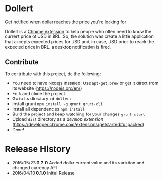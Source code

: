 # Dollert
Get notified when dollar reaches the price you're looking for

Dollert is a [Chrome extension](https://chrome.google.com/webstore/detail/dollert/lkbhlmhaiggihoihajncjlnmbpigbkam) to help people who often need to know the current price of USD in BRL. So, the solution was create a little application that accepts expected prices for USD and, in case, USD price to reach the expected price in BRL, a desktop notification is fired.

## Contribute
To contribute with this project, do the following:
- You need to have Nodejs installed. Use `apt-get`, `brew` or get it direct from its website (https://nodejs.org/en/)
- Fork and clone the project.
- Go to its directory `cd dollert`
- Install grunt `npm install -g grunt grunt-cli`
- Install all dependencies `npm install`
- Build the project and keep watching for your changes `grunt start`
- Upload `dist` directory as a *develop extension* (https://developer.chrome.com/extensions/getstarted#unpacked)
- Done!

# Release History
- 2016/05/23 **0.2.0** Added dollar current value and its variation and changed currency API
- 2016/04/10 **0.1.0** Initial Release

